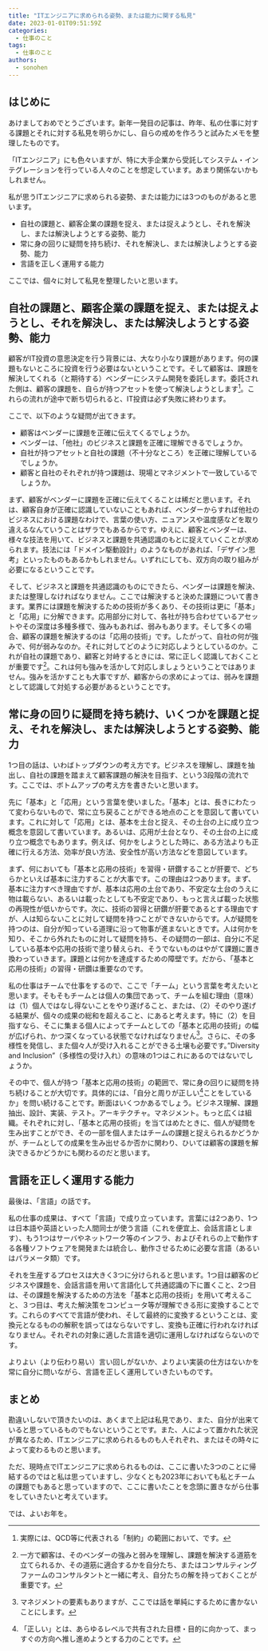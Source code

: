 ```yaml
---
title: "ITエンジニアに求められる姿勢、または能力に関する私見"
date: 2023-01-01T09:51:59Z
categories:
  - 仕事のこと
tags:
  - 仕事のこと
authors:
  - sonohen
---
```


## はじめに

あけましておめでとうございます。新年一発目の記事は、昨年、私の仕事に対する課題とそれに対する私見を明らかにし、自らの戒めを作ろうと試みたメモを整理したものです。

「ITエンジニア」にも色々いますが、特に大手企業から受託してシステム・インテグレーションを行っている人々のことを想定しています。あまり関係ないかもしれません。

私が思うITエンジニアに求められる姿勢、または能力には3つのものがあると思います。

+ 自社の課題と、顧客企業の課題を捉え、または捉えようとし、それを解決し、または解決しようとする姿勢、能力
+ 常に身の回りに疑問を持ち続け、それを解決し、または解決しようとする姿勢、能力
+ 言語を正しく運用する能力

ここでは、個々に対して私見を整理したいと思います。

<!--more-->

## 自社の課題と、顧客企業の課題を捉え、または捉えようとし、それを解決し、または解決しようとする姿勢、能力

顧客がIT投資の意思決定を行う背景には、大なり小なり課題があります。何の課題もないところに投資を行う必要はないということです。そして顧客は、課題を解決してくれる（と期待する）ベンダーにシステム開発を委託します。委託された側は、顧客の課題を、自らが持つアセットを使って解決しようとします[^1]。これらの流れが途中で断ち切られると、IT投資は必ず失敗に終わります。

[^1]: 実際には、QCD等に代表される「制約」の範囲において、です。

ここで、以下のような疑問が出てきます。

- 顧客はベンダーに課題を正確に伝えてくるでしょうか。
- ベンダーは、「他社」のビジネスと課題を正確に理解できるでしょうか。
- 自社が持つアセットと自社の課題（不十分なところ）を正確に理解しているでしょうか。
- 顧客と自社のそれぞれが持つ課題は、現場とマネジメントで一致しているでしょうか。

まず、顧客がベンダーに課題を正確に伝えてくることは稀だと思います。それは、顧客自身が正確に認識していないこともあれば、ベンダーからすれば他社のビジネスにおける課題なわけで、言葉の使い方、ニュアンスや温度感などを取り違えるなんていうことはザラでもあるからです。ゆえに、顧客とベンダーは、様々な技法を用いて、ビジネスと課題を共通認識のもとに捉えていくことが求められます。技法には「ドメイン駆動設計」のようなものがあれば、「デザイン思考」といったものもあるかもしれません。いずれにしても、双方向の取り組みが必要になるということです。

そして、ビジネスと課題を共通認識のものにできたら、ベンダーは課題を解決、または整理しなければなりません。ここでは解決すると決めた課題について書きます。業界には課題を解決するための技術が多くあり、その技術は更に「基本」と「応用」に分解できます。応用部分に対して、各社が持ち合わせているアセットやその深度は多種多様で、強みもあれば、弱みもあります。そして多くの場合、顧客の課題を解決するのは「応用の技術」です。したがって、自社の何が強みで、何が弱みなのか。それに対してどのように対応しようとしているのか。これが自社の課題であり、顧客と対峙するときには、常に正しく認識しておくことが重要です[^2]。これは何も強みを活かして対応しましょうということではありません。強みを活かすことも大事ですが、顧客からの求めによっては、弱みを課題として認識して対処する必要があるということです。

[^2]: 一方で顧客は、そのベンダーの強みと弱みを理解し、課題を解決する道筋を立てられるか、その道筋に適合するかを自分たち、またはコンサルティングファームのコンサルタントと一緒に考え、自分たちの解を持っておくことが重要です。

## 常に身の回りに疑問を持ち続け、いくつかを課題と捉え、それを解決し、または解決しようとする姿勢、能力

1つ目の話は、いわばトップダウンの考え方です。ビジネスを理解し、課題を抽出し、自社の課題を踏まえて顧客課題の解決を目指す、という3段階の流れです。ここでは、ボトムアップの考え方を書きたいと思います。

先に「基本」と「応用」という言葉を使いました。「基本」とは、長きにわたって変わらないもので、常に立ち戻ることができる地点のことを意図して書いています。これに対して「応用」とは、基本を土台と捉え、その土台の上に成り立つ概念を意図して書いています。あるいは、応用が土台となり、その土台の上に成り立つ概念でもあります。例えば、何かをしようとした時に、ある方法よりも正確に行える方法、効率が良い方法、安全性が高い方法などを意図しています。

まず、何においても「基本と応用の技術」を習得・研鑽することが肝要で、どちらかといえば基本に注力することが大事です。この理由は2つあります。まず、基本に注力すべき理由ですが、基本は応用の土台であり、不安定な土台のうえに物は載らない、あるいは載ったとしても不安定であり、もっと言えば載った状態の再現性が低いからです。次に、技術の習得と研鑽が肝要であるとする理由ですが、人は知らないことに対して疑問を持つことができないからです。人が疑問を持つのは、自分が知っている道理に沿って物事が進まないときです。人は何かを知り、そこから外れたものに対して疑問を持ち、その疑問の一部は、自分に不足している基本や応用の技術で塗り替えられ、そうでないものはやがて課題に置き換わっていきます。課題とは何かを達成するための障壁です。だから、「基本と応用の技術」の習得・研鑽は重要なのです。

私の仕事はチームで仕事をするので、ここで「チーム」という言葉を考えたいと思います。そもそもチームとは個人の集団であって、チームを組む理由（意味）は（1）個人ではなし得ないことをやり遂げること、または、（2）そのやり遂げる結果が、個々の成果の総和を超えること、にあると考えます。特に（2）を目指すなら、そこに集まる個人によってチームとしての「基本と応用の技術」の幅が広げられ、かつ深くなっている状態でなければなりません[^3]。さらに、その多様性を発信し、また個々人が受け入れることができる土壌も必要です。”Diversity and Inclusion”（多様性の受け入れ）の意味の1つはこれにあるのではないでしょうか。

[^3]: マネジメントの要素もありますが、ここでは話を単純にするために書かないことにします。

その中で、個人が持つ「基本と応用の技術」の範囲で、常に身の回りに疑問を持ち続けることが大切です。具体的には、「自分と周りが正しい[^4]ことをしているか」を問い続けることです。断面はいくつかあるでしょう。ビジネス理解、課題抽出、設計、実装、テスト。アーキテクチャ。マネジメント。もっと広くは組織。それぞれに対し、「基本と応用の技術」を当てはめたときに、個人が疑問を生み出すことができ、その一部を個人またはチームの課題と捉えられるかどうかが、チームとしての成果を生み出せるか否かに関わり、ひいては顧客の課題を解決できるかどうかにも関わるのだと思います。

[^4]: 「正しい」とは、あらゆるレベルで共有された目標・目的に向かって、まっすぐの方向へ推し進めようとする力のことです。

## 言語を正しく運用する能力

最後は、「言語」の話です。

私の仕事の成果は、すべて「言語」で成り立っています。言葉には2つあり、1つは日本語や英語といった人間同士が使う言語（これを便宜上、会話言語とします）、もう1つはサーバやネットワーク等のインフラ、およびそれらの上で動作する各種ソフトウェアを開発または統合し、動作させるために必要な言語（あるいはパラメータ類）です。

それを生産するプロセスは大きく3つに分けられると思います。1つ目は顧客のビジネスや課題を、会話言語を用いて言語化して共通認識の下に置くこと、2つ目は、その課題を解決するための方法を「基本と応用の技術」を用いて考えること、３つ目は、考えた解決策をコンピュータ等が理解できる形に変換することです。これらのすべてで言語が使われ、そして最終的に変換するということは、変換元となるものの解釈を誤ってはならないですし、変換も正確に行われなければなりません。それぞれの対象に適した言語を適切に運用しなければならないのです。

よりよい（より伝わり易い）言い回しがないか、よりよい実装の仕方はないかを常に自分に問いながら、言語を正しく運用していきたいものです。

## まとめ

勘違いしないで頂きたいのは、あくまで上記は私見であり、また、自分が出来ていると思っているものでもないということです。また、人によって置かれた状況が異なるため、ITエンジニアに求められるものも人それぞれ、またはその時々によって変わるものと思います。

ただ、現時点でITエンジニアに求められるものは、ここに書いた3つのことに帰結するのではと私は思っていますし、少なくとも2023年においても私とチームの課題でもあると思っていますので、ここに書いたことを念頭に置きながら仕事をしていきたいと考えています。

では、よいお年を。
